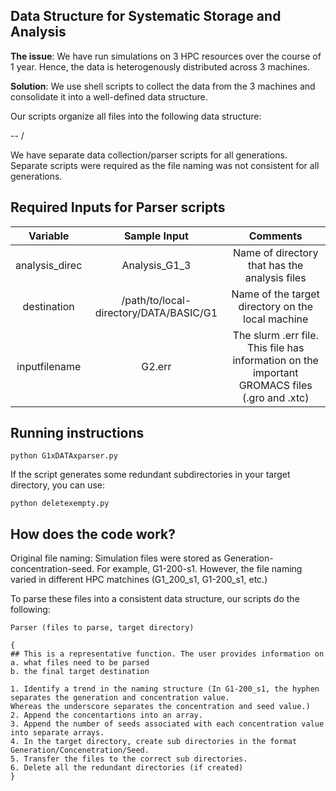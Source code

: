## Data Structure for Systematic Storage and Analysis

**The issue**: We have run simulations on 3 HPC resources over the course of 1 year. Hence, the data is heterogenously distributed across 3 machines.

**Solution**: We use shell scripts to collect the data from the 3 machines and consolidate it into a well-defined data structure. 

Our scripts organize all files into the following data structure: 

<DATA> -- <BASIC>/<ACIDIC>

We have separate data collection/parser scripts for all generations. Separate scripts were required as the file naming was not consistent for all generations. 

## Required Inputs for Parser scripts

Variable  | Sample Input | Comments
| :---: |:---: | :---:
analysis_direc | Analysis_G1_3 | Name of directory that has the analysis files
destination | /path/to/local-directory/DATA/BASIC/G1 | Name of the target directory on the local machine 
inputfilename | G2.err | The slurm .err file. This file has information on the important GROMACS files (.gro and .xtc)

## Running instructions

```
python G1xDATAxparser.py
```

If the script generates some redundant subdirectories in your target directory, you can use: 

```
python deletexempty.py
```

## How does the code work?

Original file naming: Simulation files were stored as Generation-concentration-seed. For example, G1-200-s1. However, the file naming varied in different HPC matchines (G1_200_s1, G1-200_s1, etc.)

To parse these files into a consistent data structure, our scripts do the following: 

```
Parser (files to parse, target directory)

{
## This is a representative function. The user provides information on 
a. what files need to be parsed
b. the final target destination

1. Identify a trend in the naming structure (In G1-200_s1, the hyphen separates the generation and concentration value.
Whereas the underscore separates the concentration and seed value.) 
2. Append the concentartions into an array. 
3. Append the number of seeds associated with each concentration value into separate arrays. 
4. In the target directory, create sub directories in the format Generation/Concenetration/Seed. 
5. Transfer the files to the correct sub directories. 
6. Delete all the redundant directories (if created)
}
```

